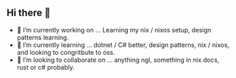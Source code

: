 ## Hi there 👋
- 🔭 I’m currently working on ... Learning my nix / nixos setup, design patterns learning.
- 🌱 I’m currently learning ... dotnet / C# better, design patterns, nix / nixos, and looking to congritbute to oss.
- 👯 I’m looking to collaborate on ... anything ngl, something in nix docs, rust or c# probably.

